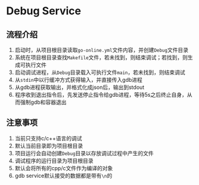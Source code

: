 # Debug Service

## 流程介绍

1. 启动时，从项目根目录读取`go-online.yml`文件内容，并创建`Debug`文件目录
3. 系统在项目根目录查找`Makefile`文件，若未找到，则结束调试；若找到，则生成可执行文件
4. 启动调试进程，从`Debug`目录载入可执行文件`main`，若未找到，则结束调试
5. 从`stdin`中以行缓冲方式获得输入，并直接传入gdb进程
6. 从gdb进程获取输出，并格式化成json后，输出到stdout
7. 程序收到退出指令后，先发送停止指令给gdb进程，等待5s之后终止自身，从而强制gdb和容器退出

## 注意事项

1. 当前只支持c/c++语言的调试
2. 默认当前目录即为项目根目录
3. 项目运行会自动创建`Debug`目录以存放调试过程中产生的文件
4. 调试程序的运行目录为项目根目录
5. 默认会将所有的cpp/c文件作为编译的对象
6. gdb service默认接受的数据都是带有`\n`的